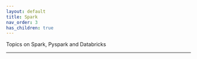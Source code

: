 ```yaml
---
layout: default
title: Spark
nav_order: 3
has_children: true
---
```


Topics on Spark, Pyspark and Databricks

---